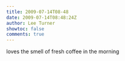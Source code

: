 ```yaml
---
title: 2009-07-14T08-48
date: 2009-07-14T08:48:24Z
author: Lee Turner
showtoc: false
comments: true
---
```


loves the smell of fresh coffee in the morning

